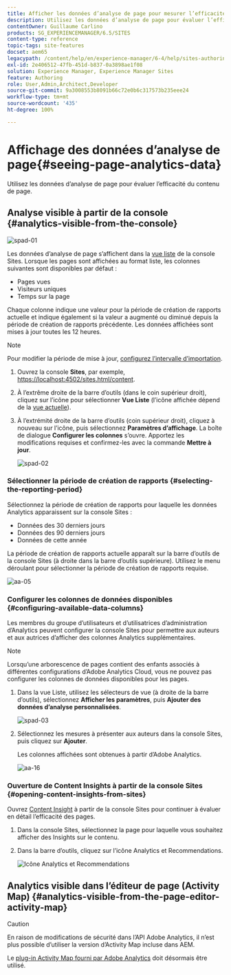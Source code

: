```yaml
---
title: Afficher les données d’analyse de page pour mesurer l’efficacité du contenu de page
description: Utilisez les données d’analyse de page pour évaluer l’efficacité de leur contenu de page.
contentOwner: Guillaume Carlino
products: SG_EXPERIENCEMANAGER/6.5/SITES
content-type: reference
topic-tags: site-features
docset: aem65
legacypath: /content/help/en/experience-manager/6-4/help/sites-authoring/pa-using.html
exl-id: 2e406512-47fb-451d-b837-0a3898ae1f08
solution: Experience Manager, Experience Manager Sites
feature: Authoring
role: User,Admin,Architect,Developer
source-git-commit: 9a3008553b8091b66c72e0b6c317573b235eee24
workflow-type: tm+mt
source-wordcount: '435'
ht-degree: 100%

---
```


# Affichage des données d’analyse de page{#seeing-page-analytics-data}

Utilisez les données d’analyse de page pour évaluer l’efficacité du contenu de page.

## Analyse visible à partir de la console {#analytics-visible-from-the-console}

![spad-01](assets/spad-01.png)

Les données d’analyse de page s’affichent dans la [vue liste](/help/sites-authoring/basic-handling.md#list-view) de la console Sites. Lorsque les pages sont affichées au format liste, les colonnes suivantes sont disponibles par défaut :

* Pages vues
* Visiteurs uniques
* Temps sur la page

Chaque colonne indique une valeur pour la période de création de rapports actuelle et indique également si la valeur a augmenté ou diminué depuis la période de création de rapports précédente. Les données affichées sont mises à jour toutes les 12 heures.

>[!NOTE]
>
>Pour modifier la période de mise à jour, [configurez l’intervalle d’importation](/help/sites-administering/adobeanalytics-connect.md#configuring-the-import-interval).

1. Ouvrez la console **Sites**, par exemple, [https://localhost:4502/sites.html/content](https://localhost:4502/sites.html/content).
1. À l’extrême droite de la barre d’outils (dans le coin supérieur droit), cliquez sur l’icône pour sélectionner **Vue Liste** (l’icône affichée dépend de la [vue actuelle](/help/sites-authoring/basic-handling.md#viewing-and-selecting-resources)).

1. À l’extrémité droite de la barre d’outils (coin supérieur droit), cliquez à nouveau sur l’icône, puis sélectionnez **Paramètres d’affichage**. La boîte de dialogue **Configurer les colonnes** s’ouvre. Apportez les modifications requises et confirmez-les avec la commande **Mettre à jour**.

   ![spad-02](assets/spad-02.png)

### Sélectionner la période de création de rapports {#selecting-the-reporting-period}

Sélectionnez la période de création de rapports pour laquelle les données Analytics apparaissent sur la console Sites :

* Données des 30 derniers jours
* Données des 90 derniers jours
* Données de cette année

La période de création de rapports actuelle apparaît sur la barre d’outils de la console Sites (à droite dans la barre d’outils supérieure). Utilisez le menu déroulant pour sélectionner la période de création de rapports requise.

![aa-05](assets/aa-05.png)

### Configurer les colonnes de données disponibles {#configuring-available-data-columns}

Les membres du groupe d’utilisateurs et d’utilisatrices d’administration d’Analytics peuvent configurer la console Sites pour permettre aux auteurs et aux autrices d’afficher des colonnes Analytics supplémentaires.

>[!NOTE]
>
>Lorsqu’une arborescence de pages contient des enfants associés à différentes configurations d’Adobe Analytics Cloud, vous ne pouvez pas configurer les colonnes de données disponibles pour les pages.

1. Dans la vue Liste, utilisez les sélecteurs de vue (à droite de la barre d’outils), sélectionnez **Afficher les paramètres**, puis **Ajouter des données d’analyse personnalisées**.

   ![spad-03](assets/spad-03.png)

1. Sélectionnez les mesures à présenter aux auteurs dans la console Sites, puis cliquez sur **Ajouter**.

   Les colonnes affichées sont obtenues à partir d’Adobe Analytics.

   ![aa-16](assets/aa-16.png)

### Ouverture de Content Insights à partir de la console Sites {#opening-content-insights-from-sites}

Ouvrez [Content Insight](/help/sites-authoring/content-insights.md) à partir de la console Sites pour continuer à évaluer en détail l’efficacité des pages.

1. Dans la console Sites, sélectionnez la page pour laquelle vous souhaitez afficher des Insights sur le contenu.
1. Dans la barre d’outils, cliquez sur l’icône Analytics et Recommendations.

   ![Icône Analytics et Recommendations](do-not-localize/chlimage_1-14.png)

## Analytics visible dans l’éditeur de page (Activity Map) {#analytics-visible-from-the-page-editor-activity-map}

>[!CAUTION]
>
>En raison de modifications de sécurité dans l’API Adobe Analytics, il n’est plus possible d’utiliser la version d’Activity Map incluse dans AEM.
>
>Le [plug-in Activity Map fourni par Adobe Analytics](https://experienceleague.adobe.com/docs/analytics/analyze/activity-map/getting-started/get-started-users/activitymap-install.html?lang=fr) doit désormais être utilisé.
